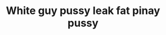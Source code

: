 ---
layout: post
title: White guy pussy leak fat pinay pussy
duration: '03:00'
view: 132
rate: 2
video: 'https://www.faptube.com/embed/21774'
category: 
 - pinay
 - pinay-interracial
tags: 
 - pinay-sex
 - nene
 - mokong
 - hotel 
 - fucked
 - sucked
 - blowjob
priority: 0.9
changefreq: daily
---